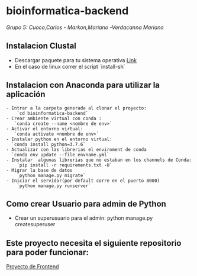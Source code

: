 # bioinformatica-backend

*Grupo 5: Cuoco,Carlos - Markon,Mariano -Verdacanna Mariano* 

## Instalacion Clustal
- Descargar paquete para tu sistema operativa [Link](http://www.clustal.org/download/current/)
- En el caso de linux correr el script ´install-sh´	

## Instalacion con Anaconda para utilizar la aplicación
	- Entrar a la carpeta generada al clonar el proyecto:
		`cd bioinformatica-backend`
    - Crear ambiente virtual con conda :
	   `conda create --name <nombre de env>`
	- Activar el entorno virtual:
	   `conda activate <nombre de env>`      
    - Instalar python en el entorno virtual:
	  `conda install python=3.7.6`	
	- Actualizar con las librerias el enviroment de conda 
	  `conda env update --file envname.yml`
	- Instalar  algunas librerias que no estaban en los channels de Conda:
		`pip install -r requirements.txt -U`	 	
	- Migrar la base de datos
		`python manage.py migrate`   
	- Iniciar el servidor(por default corre en el puerto 8000)
		`python manage.py runserver`   

##  Como crear Usuario para admin de Python 
- Crear un superusuario para el admin:
	   python manage.py createsuperuser

## Este proyecto necesita el siguiente repositorio para poder funcionar:
[Proyecto de Frontend](https://github.com/mverdecanna/bioinformatica-frontend)	